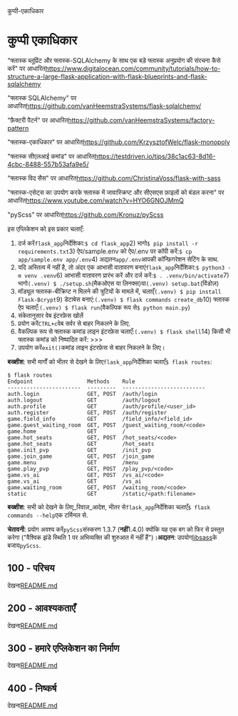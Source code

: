 कुप्पी-एकाधिकार

# कुप्पी एकाधिकार

"फ्लास्क ब्लूप्रिंट और फ्लास्क-SQLAlchemy के साथ एक बड़े फ्लास्क अनुप्रयोग की संरचना कैसे करें" पर आधारित<https://www.digitalocean.com/community/tutorials/how-to-structure-a-large-flask-application-with-flask-blueprints-and-flask-sqlalchemy>

"फ्लास्क SQLAlchemy" पर आधारित<https://github.com/vanHeemstraSystems/flask-sqlalchemy/>

"फ़ैक्टरी पैटर्न" पर आधारित<https://github.com/vanHeemstraSystems/factory-pattern>

"फ्लास्क-एकाधिकार" पर आधारित<https://github.com/KrzysztofWelc/flask-monopoly>

"फ्लास्क सीएलआई कमांड" पर आधारित<https://testdriven.io/tips/38c1ac63-8d16-4cbc-8488-557b53afa9e5/>

"फ्लास्क विद सैस" पर आधारित<https://github.com/ChristinaVoss/flask-with-sass>

"फ्लास्क-एसेट्स का उपयोग करके फ्लास्क में जावास्क्रिप्ट और सीएसएस फ़ाइलों को बंडल करना" पर आधारित<https://www.youtube.com/watch?v=HYO6GNOJMmQ>

"pyScss" पर आधारित<https://github.com/Kronuz/pyScss>

इस एप्लिकेशन को इस प्रकार चलाएँ:

1) दर्ज करें`flask_app`निर्देशिका:`$ cd flask_app`2) भागो`$ pip install -r requirements.txt`3) ऐप/sample.env को ऐप/.env पर कॉपी करें:`$ cp app/sample.env app/.env`4) अद्यतन`app/.env`आपकी कॉन्फ़िगरेशन सेटिंग के साथ.
5) यदि अस्तित्व में नहीं है, तो अंदर एक आभासी वातावरण बनाएं`flask_app`निर्देशिका:`$ python3 -m venv .venv`6) आभासी वातावरण प्रारंभ करें और दर्ज करें:`$ . .venv/bin/activate`7) भागो`(.venv) $ ./setup.sh`(मैकओएस या लिनक्स)या`(.venv) setup.bat`(विंडोज़)
8) मॉड्यूल फ्लास्क-बीक्रिप्ट न मिलने की त्रुटियों के मामले में, चलाएँ`(.venv) $ pip install Flask-Bcrypt`9) डेटाबेस बनाएं:`(.venv) $ flask commands create_db`10) फ्लास्क ऐप चलाएँ:`(.venv) $ flask run`(वैकल्पिक रूप से`$ python main.py`)
11) संकेतानुसार वेब इंटरफ़ेस खोलें
12) प्रयोग करें`CTRL+c`वेब सर्वर से बाहर निकलने के लिए.
13) वैकल्पिक रूप से फ्लास्क कमांड लाइन इंटरफ़ेस चलाएँ:`(.venv) $ flask shell`14) किसी भी फ्लास्क कमांड को निष्पादित करें: >>>
15) उपयोग करें`exit()`कमांड लाइन इंटरफ़ेस से बाहर निकलने के लिए।

**बख्शीश**: सभी मार्गों को भीतर से देखने के लिए`flask_app`निर्देशिका चलाएँ`$ flask routes`:

    $ flask routes
    Endpoint                 Methods    Rule                      
    -----------------------  ---------  --------------------------
    auth.login               GET, POST  /auth/login               
    auth.logout              GET        /auth/logout              
    auth.profile             GET        /auth/profile/<user_id>   
    auth.register            GET, POST  /auth/register            
    game.field_info          GET        /field_info/<field_id>    
    game.guest_waiting_room  GET, POST  /guest_waiting_room/<code>
    game.home                GET        /                         
    game.hot_seats           GET, POST  /hot_seats/<code>         
    game.hot_seats           GET        /hot_seats                
    game.init_pvp            GET        /init_pvp                 
    game.join_game           GET, POST  /join_game                
    game.menu                GET        /menu                     
    game.play_pvp            GET, POST  /play_pvp/<code>          
    game.vs_ai               GET, POST  /vs_ai/<code>             
    game.vs_ai               GET        /vs_ai                    
    game.waiting_room        GET, POST  /waiting_room/<code>      
    static                   GET        /static/<path:filename>

**बख्शीश**: सभी को देखने के लिए_रिवाज़_आदेश, भीतर से`flask_app`निर्देशिका चलाएँ`$ flask commands --help`एक टर्मिनल से.

**चेतावनी**: प्रयोग अवश्य करें`pyScss`संस्करण 1.3.7 (**नहीं**1.4.0) क्योंकि यह एक बग को फिर से प्रस्तुत करेगा ("वैश्विक झंडे स्थिति 1 पर अभिव्यक्ति की शुरुआत में नहीं हैं")।**अद्यतन**: उपयोग[libsass](https://sass.github.io/libsass-python/)के बजाय`pyScss`.

## 100 - परिचय

देखना[README.md](./100/README.md)

## 200 - आवश्यकताएँ

देखना[README.md](./200/README.md)

## 300 - हमारे एप्लिकेशन का निर्माण

देखना[README.md](./300/README.md)

## 400 - निष्कर्ष

देखना[README.md](./400/README.md)
